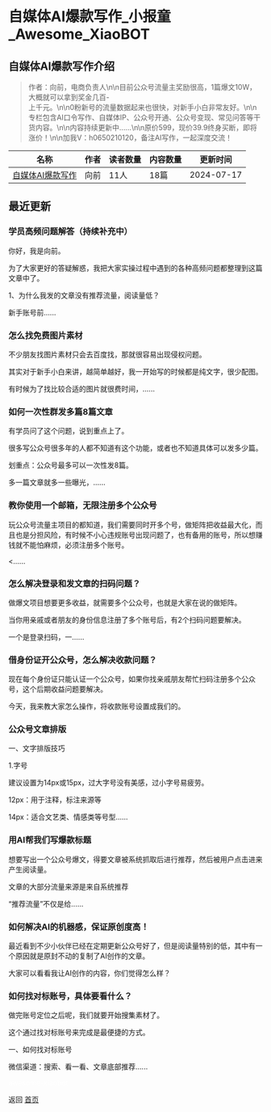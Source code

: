 # 自媒体AI爆款写作_小报童_Awesome_XiaoBOT

## 自媒体AI爆款写作介绍
> 作者：向前，电商负责人\n\n目前公众号流量主奖励很高，1篇爆文10W，大概就可以拿到奖金几百-  
上千元。\n\n0粉新号的流量数据起来也很快，对新手小白非常友好。\n\n专栏包含AI口令写作、自媒体IP、公众号开通、公众号变现、常见问答等干货内容。\n\n内容持续更新中……\n\n原价599，现价39.9终身买断，即将涨价！\n\n加我V：h0650210120，备注AI写作，一起深度交流！  
  


|名称|作者|读者数量|内容数量|更新时间|
|---|---|---|---|---|
|[自媒体AI爆款写作](https://xiaobot.net/p/zmtbkxz?refer=0b133df9-27dc-423b-8101-639049001c13)|向前|11人|18篇|2024-07-17|

## 最近更新
### 学员高频问题解答（持续补充中）

你好，我是向前。

为了大家更好的答疑解惑，我把大家实操过程中遇到的各种高频问题都整理到这篇文章中了。

1、为什么我发的文章没有推荐流量，阅读量低？

新手账号前......

### 怎么找免费图片素材

不少朋友找图片素材只会去百度找，那就很容易出现侵权问题。

其实对于新手小白来讲，越简单越好，我一开始写的时候都是纯文字，很少配图。

有时候为了找比较合适的图片就很费时间，......

### 如何一次性群发多篇8篇文章

有学员问了这个问题，说到重点上了。

很多写公众号很多年的人都不知道有这个功能，或者也不知道具体可以发多少篇。

划重点：公众号最多可以一次性发8篇。

多一篇文章就多一些曝光，......

### 教你使用一个邮箱，无限注册多个公众号

玩公众号流量主项目的都知道，我们需要同时开多个号，做矩阵把收益最大化，而且也是分担风险，有时候不小心违规账号出现问题了，也有备用的账号，所以想赚钱就不能怕麻烦，必须注册多个账号。

<......

### 怎么解决登录和发文章的扫码问题？

做爆文项目想要更多收益，就需要多个公众号，也就是大家在说的做矩阵。

当你用亲戚或者朋友的身份信息注册了多个账号后，有2个扫码问题要解决。

一个是登录扫码，一......

### 借身份证开公众号，怎么解决收款问题？

现在每个身份证只能认证一个公众号，如果你找亲戚朋友帮忙扫码注册多个公众号，这个后期收益问题要解决。

今天，我来教大家怎么操作，将收款账号设置成我们的。

### 公众号文章排版

一、文字排版技巧

1.字号

建议设置为14px或15px，过大字号没有美感，过小字号易疲劳。

12px：用于注释，标注来源等

14px：适合文艺类、情感类等号型......

### 用AI帮我们写爆款标题

想要写出一个公众号爆文，得要文章被系统抓取后进行推荐，然后被用户点击进来产生阅读量。

文章的大部分流量来源是来自系统推荐

“推荐流量”不仅是给......

### 如何解决AI的机器感，保证原创度高！

最近看到不少小伙伴已经在定期更新公众号好了，但是阅读量特别的低，其中有一个原因就是原封不动的复制了AI创作的文章。

大家可以看看我让AI创作的内容，你们觉得怎么样？

### 如何找对标账号，具体要看什么？

做完账号定位之后呢，我们就要开始搜集素材了。

这个通过找对标账号来完成是最便捷的方式。

一、如何找对标账号

微信渠道：搜索、看一看、文章底部推荐......


<a href="https://github.com/Reno9527/awesome-xiaobot" style="color: white; text-decoration: none;">awesome-xiaobot</a>

返回 [首页](../README.md)
